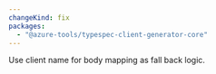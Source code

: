 ```yaml
---
changeKind: fix
packages:
  - "@azure-tools/typespec-client-generator-core"
---
```


Use client name for body mapping as fall back logic.